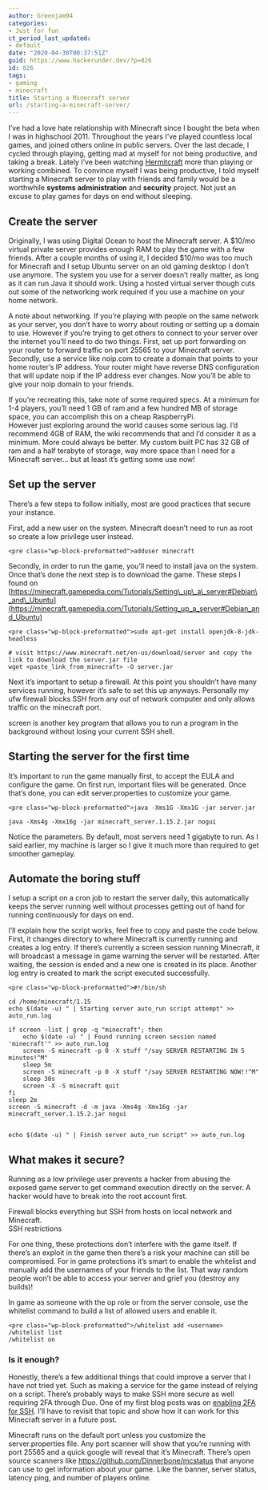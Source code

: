 ```yaml
---
author: Greenjam94
categories:
- Just for fun
ct_period_last_updated:
- default
date: "2020-04-30T00:37:51Z"
guid: https://www.hackerunder.dev/?p=826
id: 826
tags:
- gaming
- minecraft
title: Starting a Minecraft server
url: /starting-a-minecraft-server/
---
```


I’ve had a love hate relationship with Minecraft since I bought the beta when I was in highschool 2011. Throughout the years I’ve played countless local games, and joined others online in public servers. Over the last decade, I cycled through playing, getting mad at myself for not being productive, and taking a break. Lately I’ve been watching [Hermitcraft](https://hermitcraft.com/) more than playing or working combined. To convince myself I was being productive, I told myself starting a Minecraft server to play with friends and family would be a worthwhile **systems administration** and **security** project. Not just an excuse to play games for days on end without sleeping.

## Create the server

Originally, I was using Digital Ocean to host the Minecraft server. A $10/mo virtual private server provides enough RAM to play the game with a few friends. After a couple months of using it, I decided $10/mo was too much for Minecraft and I setup Ubuntu server on an old gaming desktop I don’t use anymore. The system you use for a server doesn’t really matter, as long as it can run Java it should work. Using a hosted virtual server though cuts out some of the networking work required if you use a machine on your home network.  
  
A note about networking. If you’re playing with people on the same network as your server, you don’t have to worry about routing or setting up a domain to use. However if you’re trying to get others to connect to your server over the internet you’ll need to do two things. First, set up port forwarding on your router to forward traffic on port 25565 to your Minecraft server. Secondly, use a service like noip.com to create a domain that points to your home router’s IP address. Your router might have reverse DNS configuration that will update noip if the IP address ever changes. Now you’ll be able to give your noip domain to your friends.  
  
If you’re recreating this, take note of some required specs. At a minimum for 1-4 players, you’ll need 1 GB of ram and a few hundred MB of storage space, you can accomplish this on a cheap RaspberryPi.  
However just exploring around the world causes some serious lag. I’d recommend 4GB of RAM, the wiki recommends that and I’d consider it as a minimum. More could always be better. My custom built PC has 32 GB of ram and a half terabyte of storage, way more space than I need for a Minecraft server… but at least it’s getting some use now!

## Set up the server

There’s a few steps to follow initially, most are good practices that secure your instance.

First, add a new user on the system. Minecraft doesn’t need to run as root so create a low privilege user instead.

```
<pre class="wp-block-preformatted">adduser minecraft
```

  
Secondly, in order to run the game, you’ll need to install java on the system. Once that’s done the next step is to download the game. These steps I found on [https://minecraft.gamepedia.com/Tutorials/Setting\_up\_a\_server#Debian\_and\_Ubuntu](https://minecraft.gamepedia.com/Tutorials/Setting_up_a_server#Debian_and_Ubuntu)

```
<pre class="wp-block-preformatted">sudo apt-get install openjdk-8-jdk-headless

# visit https://www.minecraft.net/en-us/download/server and copy the link to download the server.jar file
wget <paste_link_from_minecraft> -O server.jar
```

  
Next it’s important to setup a firewall. At this point you shouldn’t have many services running, however it’s safe to set this up anyways. Personally my ufw firewall blocks SSH from any out of network computer and only allows traffic on the minecraft port.  
  
screen is another key program that allows you to run a program in the background without losing your current SSH shell.

## Starting the server for the first time

It’s important to run the game manually first, to accept the EULA and configure the game. On first run, important files will be generated. Once that’s done, you can edit server.properties to customize your game.

```
<pre class="wp-block-preformatted">java -Xms1G -Xmx1G -jar server.jar

java -Xms4g -Xmx16g -jar minecraft_server.1.15.2.jar nogui
```

Notice the parameters. By default, most servers need 1 gigabyte to run. As I said earlier, my machine is larger so I give it much more than required to get smoother gameplay.

## Automate the boring stuff

I setup a script on a cron job to restart the server daily, this automatically keeps the server running well without processes getting out of hand for running continuously for days on end.  
  
I’ll explain how the script works, feel free to copy and paste the code below.  
First, it changes directory to where Minecraft is currently running and creates a log entry. If there’s currently a screen session running Minecraft, it will broadcast a message in game warning the server will be restarted. After waiting, the session is ended and a new one is created in its place. Another log entry is created to mark the script executed successfully.

```
<pre class="wp-block-preformatted">#!/bin/sh

cd /home/minecraft/1.15
echo $(date -u) " | Starting server auto_run script attempt" >> auto_run.log

if screen -list | grep -q "minecraft"; then
    echo $(date -u) " | Found running screen session named 'minecraft'" >> auto_run.log
    screen -S minecraft -p 0 -X stuff "/say SERVER RESTARTING IN 5 minutes!^M"
    sleep 5m
    screen -S minecraft -p 0 -X stuff "/say SERVER RESTARTING NOW!!^M"
    sleep 30s
    screen -X -S minecraft quit
fi
sleep 2m
screen -S minecraft -d -m java -Xms4g -Xmx16g -jar minecraft_server.1.15.2.jar nogui


echo $(date -u) " | Finish server auto_run script" >> auto_run.log
```

## What makes it secure?

Running as a low privilege user prevents a hacker from abusing the exposed game server to get command execution directly on the server. A hacker would have to break into the root account first.  
  
Firewall blocks everything but SSH from hosts on local network and Minecraft.  
SSH restrictions  
  
For one thing, these protections don’t interfere with the game itself. If there’s an exploit in the game then there’s a risk your machine can still be compromised. For in game protections it’s smart to enable the whitelist and manually add the usernames of your friends to the list. That way random people won’t be able to access your server and grief you (destroy any builds)!  
  
In game as someone with the op role or from the server console, use the whitelist command to build a list of allowed users and enable it.

```
<pre class="wp-block-preformatted">/whitelist add <username>
/whitelist list
/whitelist on
```

### Is it enough?

Honestly, there’s a few additional things that could improve a server that I have not tried yet. Such as making a service for the game instead of relying on a script. There’s probably ways to make SSH more secure as well requiring 2FA through Duo. One of my first blog posts was on [enabling 2FA for SSH](https://www.hackerunder.dev/duo-securitys-2fa/). I’ll have to revisit that topic and show how it can work for this Minecraft server in a future post.

Minecraft runs on the default port unless you customize the server.properties file. Any port scanner will show that you’re running with port 25565 and a quick google will reveal that it’s Minecraft. There’s open source scanners like <https://github.com/Dinnerbone/mcstatus> that anyone can use to get information about your game. Like the banner, server status, latency ping, and number of players online.